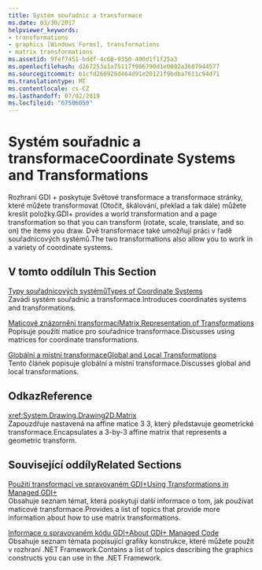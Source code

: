 ```yaml
---
title: Systém souřadnic a transformace
ms.date: 03/30/2017
helpviewer_keywords:
- transformations
- graphics [Windows Forms], transformations
- matrix transformations
ms.assetid: 9fef7451-bddf-4c68-9350-400d1f1f25a3
ms.openlocfilehash: d267253a1a75117f986790d1e0002a3607944577
ms.sourcegitcommit: b1cfd260928d464d91e20121f9bdba7611c94d71
ms.translationtype: MT
ms.contentlocale: cs-CZ
ms.lasthandoff: 07/02/2019
ms.locfileid: "67506050"
---
```

# <a name="coordinate-systems-and-transformations"></a><span data-ttu-id="d9213-102">Systém souřadnic a transformace</span><span class="sxs-lookup"><span data-stu-id="d9213-102">Coordinate Systems and Transformations</span></span>
<span data-ttu-id="d9213-103">Rozhraní GDI + poskytuje Světové transformace a transformace stránky, které můžete transformovat (Otočit, škálování, překlad a tak dále) můžete kreslit položky.</span><span class="sxs-lookup"><span data-stu-id="d9213-103">GDI+ provides a world transformation and a page transformation so that you can transform (rotate, scale, translate, and so on) the items you draw.</span></span> <span data-ttu-id="d9213-104">Dvě transformace také umožňují práci v řadě souřadnicových systémů.</span><span class="sxs-lookup"><span data-stu-id="d9213-104">The two transformations also allow you to work in a variety of coordinate systems.</span></span>  
  
## <a name="in-this-section"></a><span data-ttu-id="d9213-105">V tomto oddílu</span><span class="sxs-lookup"><span data-stu-id="d9213-105">In This Section</span></span>  
 [<span data-ttu-id="d9213-106">Typy souřadnicových systémů</span><span class="sxs-lookup"><span data-stu-id="d9213-106">Types of Coordinate Systems</span></span>](types-of-coordinate-systems.md)  
 <span data-ttu-id="d9213-107">Zavádí systém souřadnic a transformace.</span><span class="sxs-lookup"><span data-stu-id="d9213-107">Introduces coordinates systems and transformations.</span></span>  
  
 [<span data-ttu-id="d9213-108">Maticové znázornění transformací</span><span class="sxs-lookup"><span data-stu-id="d9213-108">Matrix Representation of Transformations</span></span>](matrix-representation-of-transformations.md)  
 <span data-ttu-id="d9213-109">Popisuje použití matice pro souřadnice transformace.</span><span class="sxs-lookup"><span data-stu-id="d9213-109">Discusses using matrices for coordinate transformations.</span></span>  
  
 [<span data-ttu-id="d9213-110">Globální a místní transformace</span><span class="sxs-lookup"><span data-stu-id="d9213-110">Global and Local Transformations</span></span>](global-and-local-transformations.md)  
 <span data-ttu-id="d9213-111">Tento článek popisuje globální a místní transformace.</span><span class="sxs-lookup"><span data-stu-id="d9213-111">Discusses global and local transformations.</span></span>  
  
## <a name="reference"></a><span data-ttu-id="d9213-112">Odkaz</span><span class="sxs-lookup"><span data-stu-id="d9213-112">Reference</span></span>  
 <xref:System.Drawing.Drawing2D.Matrix>  
 <span data-ttu-id="d9213-113">Zapouzdřuje nastavená na affine matice 3 3, který představuje geometrické transformace.</span><span class="sxs-lookup"><span data-stu-id="d9213-113">Encapsulates a 3-by-3 affine matrix that represents a geometric transform.</span></span>  
  
## <a name="related-sections"></a><span data-ttu-id="d9213-114">Související oddíly</span><span class="sxs-lookup"><span data-stu-id="d9213-114">Related Sections</span></span>  
 [<span data-ttu-id="d9213-115">Použití transformací ve spravovaném GDI+</span><span class="sxs-lookup"><span data-stu-id="d9213-115">Using Transformations in Managed GDI+</span></span>](using-transformations-in-managed-gdi.md)  
 <span data-ttu-id="d9213-116">Obsahuje seznam témat, která poskytují další informace o tom, jak používat maticové transformace.</span><span class="sxs-lookup"><span data-stu-id="d9213-116">Provides a list of topics that provide more information about how to use matrix transformations.</span></span>  
  
 [<span data-ttu-id="d9213-117">Informace o spravovaném kódu GDI+</span><span class="sxs-lookup"><span data-stu-id="d9213-117">About GDI+ Managed Code</span></span>](about-gdi-managed-code.md)  
 <span data-ttu-id="d9213-118">Obsahuje seznam témata popisující grafiky konstrukce, které můžete použít v rozhraní .NET Framework.</span><span class="sxs-lookup"><span data-stu-id="d9213-118">Contains a list of topics describing the graphics constructs you can use in the .NET Framework.</span></span>
